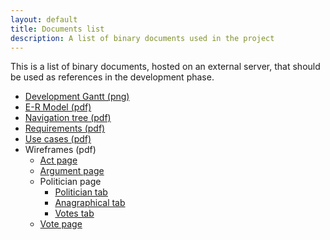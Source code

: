 ```yaml
---
layout: default
title: Documents list
description: A list of binary documents used in the project
---
```

This is a list of binary documents, hosted on an external server, that should be used as references in the development phase.

*  [Development Gantt (png)](https://s3-eu-west-1.amazonaws.com/open-municipio-docs/development_gantt.png "development_gantt.png")
*  [E-R Model (pdf)](https://s3-eu-west-1.amazonaws.com/open-municipio-docs/er_model.pdf "er_model.pdf")
*  [Navigation tree (pdf)](https://s3-eu-west-1.amazonaws.com/open-municipio-docs/openmunicipio_albero_navigazione_v1.1.pdf "openmunicipio_albero_navigazione_v1.1.pdf")
*  [Requirements (pdf)](https://s3-eu-west-1.amazonaws.com/open-municipio-docs/requirements.pdf "requirements.pdf")
*  [Use cases (pdf)](https://s3-eu-west-1.amazonaws.com/open-municipio-docs/use_cases.pdf "use_cases.pdf")
*  Wireframes (pdf)
   *  [Act page](https://s3-eu-west-1.amazonaws.com/open-municipio-docs/wireframes/act_page.pdf "act_page.pdf")
   *  [Argument page](https://s3-eu-west-1.amazonaws.com/open-municipio-docs/wireframes/argomento_page.pdf "argomento_page.pdf")
   *  Politician page 
      *  [Politician tab](https://s3-eu-west-1.amazonaws.com/open-municipio-docs/wireframes/politician_page_acts_tab.pdf "politician_page_acts_tab.pdf")
      *  [Anagraphical tab](https://s3-eu-west-1.amazonaws.com/open-municipio-docs/wireframes/politician_page_anagraphical_tab.pdf "politician_page_anagraphical_tab.pdf")
      *   [Votes tab](https://s3-eu-west-1.amazonaws.com/open-municipio-docs/wireframes/politician_page_votings_tab.pdf "politician_page_votings_tab.pdf")
   *  [Vote page](https://s3-eu-west-1.amazonaws.com/open-municipio-docs/wireframes/vote_page.pdf "vote_page.pdf")
